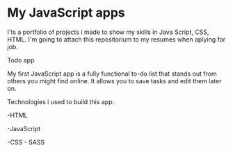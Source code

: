 # My JavaScript apps
I'ts a portfolio of projects i made to show my skills in Java Script, CSS, HTML. I'm going to attach this repositorium to my resumes when aplying for job.

Todo app

My first JavaScript app is a fully functional to-do list that stands out from others you might find online. It allows you to save tasks and edit them later on.

Technologies i used to build this app:

-HTML

-JavaScript

-CSS - SASS
